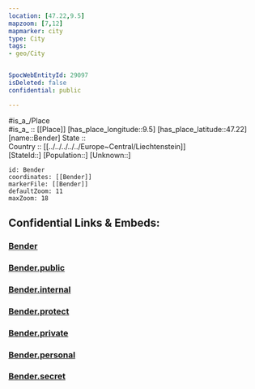 ```yaml
---
location: [47.22,9.5] 
mapzoom: [7,12] 
mapmarker: city 
type: City
tags:
- geo/City


SpocWebEntityId: 29097
isDeleted: false
confidential: public

---
```

#is_a_/Place  
#is_a_ :: [[Place]] 
[has_place_longitude::9.5] 
[has_place_latitude::47.22] 
[name::Bender] 
State ::  
Country :: [[../../../../../Europe~Central/Liechtenstein]]  
[StateId::] 
[Population::] 
[Unknown::] 


```leaflet
id: Bender
coordinates: [[Bender]] 
markerFile: [[Bender]] 
defaultZoom: 11 
maxZoom: 18
```


## Confidential Links & Embeds: 

### [Bender](/_Standards/Earth/Continent/Europe/Europe~Central/Liechtenstein/Municipalities~Liechtenstein/Gamprin/City/Bender.md) 

### [Bender.public](/_public/Earth/Continent/Europe/Europe~Central/Liechtenstein/Municipalities~Liechtenstein/Gamprin/City/Bender.public.md) 

### [Bender.internal](/_internal/Earth/Continent/Europe/Europe~Central/Liechtenstein/Municipalities~Liechtenstein/Gamprin/City/Bender.internal.md) 

### [Bender.protect](/_protect/Earth/Continent/Europe/Europe~Central/Liechtenstein/Municipalities~Liechtenstein/Gamprin/City/Bender.protect.md) 

### [Bender.private](/_private/Earth/Continent/Europe/Europe~Central/Liechtenstein/Municipalities~Liechtenstein/Gamprin/City/Bender.private.md) 

### [Bender.personal](/_personal/Earth/Continent/Europe/Europe~Central/Liechtenstein/Municipalities~Liechtenstein/Gamprin/City/Bender.personal.md) 

### [Bender.secret](/_secret/Earth/Continent/Europe/Europe~Central/Liechtenstein/Municipalities~Liechtenstein/Gamprin/City/Bender.secret.md)

